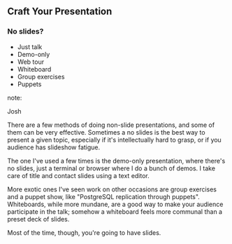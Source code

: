 ## Craft Your Presentation

### No slides?

* Just talk
* Demo-only
* Web tour
* Whiteboard
* Group exercises
* Puppets

note:

Josh

There are a few methods of doing non-slide presentations, and some
of them can be very effective.  Sometimes a no slides is the best way
to present a given topic, especially if it's intellectually
hard to grasp, or if you audience has slideshow fatigue.  

The one I've used a few times is the demo-only presentation, where
there's no slides, just a terminal or browser where I do a bunch
of demos.  I take care of title and contact slides using a 
text editor.

More exotic ones I've seen work on other occasions are group exercises
and a puppet show, like "PostgreSQL replication through puppets".  
Whiteboards, while more mundane, are a good way to make your audience
participate in the talk; somehow a whiteboard feels more 
communal than a preset deck of slides.

Most of the time, though, you're going to have slides.

